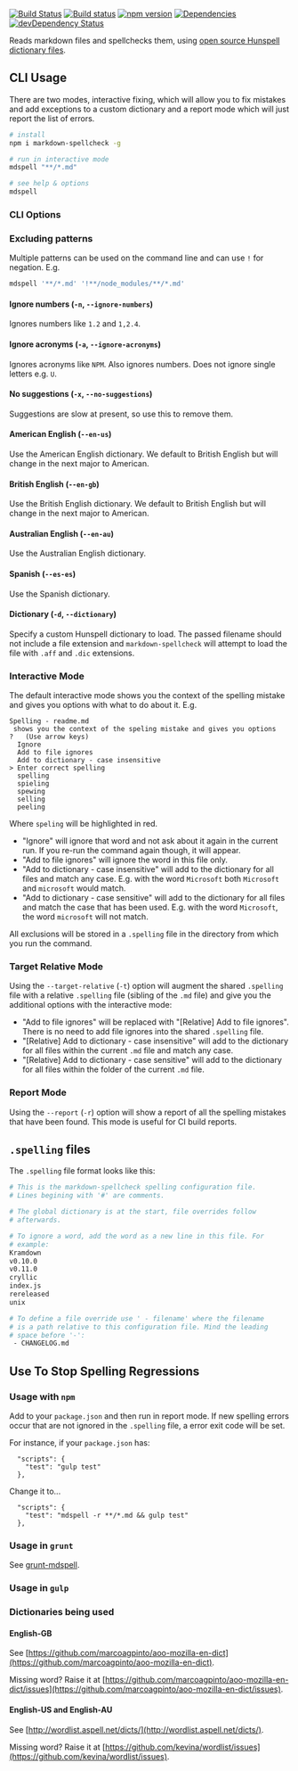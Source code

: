 [![Build Status](https://travis-ci.org/lukeapage/node-markdown-spellcheck.svg?branch=master)](https://travis-ci.org/lukeapage/node-markdown-spellcheck) [![Build status](https://ci.appveyor.com/api/projects/status/o0ypaoe7tbm31nkd/branch/master?svg=true)](https://ci.appveyor.com/project/lukeapage/node-markdown-spellcheck/branch/master) [![npm version](https://badge.fury.io/js/markdown-spellcheck.svg)](http://badge.fury.io/js/markdown-spellcheck)  [![Dependencies](https://david-dm.org/lukeapage/node-markdown-spellcheck.svg)](https://david-dm.org/lukeapage/node-markdown-spellcheck) [![devDependency Status](https://david-dm.org/lukeapage/node-markdown-spellcheck/dev-status.svg)](https://david-dm.org/lukeapage/node-markdown-spellcheck#info=devDependencies)

Reads markdown files and spellchecks them, using [open source Hunspell dictionary files](#dictionaries-being-used).

## CLI Usage

There are two modes, interactive fixing, which will allow you to fix mistakes and add exceptions to a custom dictionary and a report mode which will just report the list of errors.

```sh
# install
npm i markdown-spellcheck -g

# run in interactive mode
mdspell "**/*.md"

# see help & options
mdspell
```

### CLI Options

### Excluding patterns

Multiple patterns can be used on the command line and can use `!` for negation. E.g.

```sh
mdspell '**/*.md' '!**/node_modules/**/*.md'
```

#### Ignore numbers (`-n`, `--ignore-numbers`)

Ignores numbers like `1.2` and `1,2.4`.

#### Ignore acronyms (`-a`, `--ignore-acronyms`)

Ignores acronyms like `NPM`. Also ignores numbers. Does not ignore single letters e.g. `U`.

#### No suggestions (`-x`, `--no-suggestions`)

Suggestions are slow at present, so use this to remove them.

#### American English (`--en-us`)

Use the American English dictionary. We default to British English but will change in the next major to American.

#### British English (`--en-gb`)

Use the British English dictionary. We default to British English but will change in the next major to American.

#### Australian English (`--en-au`)

Use the Australian English dictionary.

#### Spanish (`--es-es`)

Use the Spanish dictionary.

#### Dictionary (`-d`, `--dictionary`)

Specify a custom Hunspell dictionary to load. The passed filename should not include a file extension and `markdown-spellcheck` will attempt to load the file with `.aff` and `.dic` extensions.

### Interactive Mode

The default interactive mode shows you the context of the spelling mistake and gives you options with what to do about it. E.g.

```
Spelling - readme.md
 shows you the context of the speling mistake and gives you options
?   (Use arrow keys)
  Ignore
  Add to file ignores
  Add to dictionary - case insensitive
> Enter correct spelling
  spelling
  spieling
  spewing
  selling
  peeling
```

Where `speling` will be highlighted in red.

 * "Ignore" will ignore that word and not ask about it again in the current run. If you re-run the command again though, it will appear.
 * "Add to file ignores" will ignore the word in this file only.
 * "Add to dictionary - case insensitive" will add to the dictionary for all files and match any case. E.g. with the word `Microsoft` both `Microsoft` and `microsoft` would match.
 * "Add to dictionary - case sensitive" will add to the dictionary for all files and match the case that has been used. E.g. with the word `Microsoft`, the word `microsoft` will not match.
 
All exclusions will be stored in a `.spelling` file in the directory from which you run the command.

### Target Relative Mode

Using the `--target-relative` (`-t`) option will augment the shared `.spelling` file with a relative `.spelling` file (sibling of the `.md` file) and give you the additional options with the interactive mode: 

* "Add to file ignores" will be replaced with "[Relative] Add to file ignores". There is no need to add file ignores into the shared `.spelling` file.
* "[Relative] Add to dictionary - case insensitive" will add to the dictionary for all files within the current `.md` file and match any case.
* "[Relative] Add to dictionary - case sensitive" will add to the dictionary for all files within the folder of the current `.md` file.

### Report Mode

Using the `--report` (`-r`) option will show a report of all the spelling mistakes that have been found. This mode is useful for CI build reports. 

## `.spelling` files

The `.spelling` file format looks like this:

```sh
# This is the markdown-spellcheck spelling configuration file.
# Lines begining with '#' are comments.

# The global dictionary is at the start, file overrides follow
# afterwards.

# To ignore a word, add the word as a new line in this file. For
# example:
Kramdown
v0.10.0
v0.11.0
cryllic
index.js
rereleased
unix

# To define a file override use ' - filename' where the filename
# is a path relative to this configuration file. Mind the leading
# space before '-':
 - CHANGELOG.md
```

## Use To Stop Spelling Regressions

### Usage with `npm`

Add to your `package.json` and then run in report mode. If new spelling errors occur that are not ignored in the `.spelling` file, a error exit code will be set.

For instance, if your `package.json` has:

```
  "scripts": {
    "test": "gulp test"
  },
```

Change it to...

```
  "scripts": {
    "test": "mdspell -r **/*.md && gulp test"
  },
```

### Usage in `grunt`

See [grunt-mdspell](https://github.com/ColinEberhardt/grunt-mdspell).

### Usage in `gulp`

### Dictionaries being used

#### English-GB

See [https://github.com/marcoagpinto/aoo-mozilla-en-dict](https://github.com/marcoagpinto/aoo-mozilla-en-dict).

Missing word? Raise it at [https://github.com/marcoagpinto/aoo-mozilla-en-dict/issues](https://github.com/marcoagpinto/aoo-mozilla-en-dict/issues).

#### English-US and English-AU

See [http://wordlist.aspell.net/dicts/](http://wordlist.aspell.net/dicts/).

Missing word? Raise it at [https://github.com/kevina/wordlist/issues](https://github.com/kevina/wordlist/issues).
